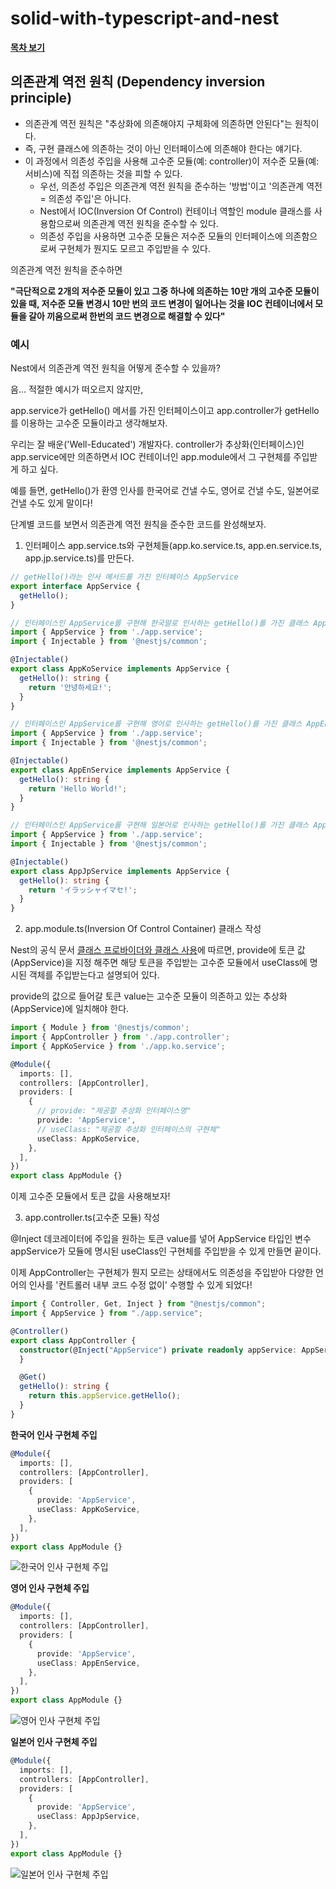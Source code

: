 # solid-with-typescript-and-nest
**[목차 보기](https://github.com/jimyungkoh/solid-with-typescript-and-nest)**
## 의존관계 역전 원칙 (Dependency inversion principle)
- 의존관계 역전 원칙은 "추상화에 의존해야지 구체화에 의존하면 안된다"는 원칙이다.
- 즉, 구현 클래스에 의존하는 것이 아닌 인터페이스에 의존해야 한다는 얘기다.
- 이 과정에서 의존성 주입을 사용해 고수준 모듈(예: controller)이 저수준 모듈(예: 서비스)에 직접 의존하는 것을 피할 수 있다.
  - 우선, 의존성 주입은 의존관계 역전 원칙을 준수하는 '방법'이고 '의존관계 역전 = 의존성 주입'은 아니다.
  - Nest에서 IOC(Inversion Of Control) 컨테이너 역할인 module 클래스를 사용함으로써 의존관계 역전 원칙을 준수할 수 있다.
  - 의존성 주입을 사용하면 고수준 모듈은 저수준 모듈의 인터페이스에 의존함으로써 구현체가 뭔지도 모르고 주입받을 수 있다.
  
의존관계 역전 원칙을 준수하면

**"극단적으로 2개의 저수준 모듈이 있고 그중 하나에 의존하는 10만 개의 고수준 모듈이 있을 때, 저수준 모듈 변경시 10만 번의 코드 변경이 일어나는 것을 IOC 컨테이너에서 모듈을 갈아 끼움으로써 한번의 코드 변경으로 해결할 수 있다"**

### 예시
Nest에서 의존관계 역전 원칙을 어떻게 준수할 수 있을까?

음... 적절한 예시가 떠오르지 않지만,

app.service가 getHello() 메서를 가진 인터페이스이고 app.controller가 getHello를 이용하는 고수준 모듈이라고 생각해보자.

우리는 잘 배운('Well-Educated') 개발자다. controller가 추상화(인터페이스)인 app.service에만 의존하면서 IOC 컨테이너인 app.module에서 그 구현체를 주입받게 하고 싶다.

예를 들면, getHello()가 환영 인사를 한국어로 건낼 수도, 영어로 건낼 수도, 일본어로 건낼 수도 있게 말이다!

단계별 코드를 보면서 의존관계 역전 원칙을 준수한 코드를 완성해보자.

1. 인터페이스 app.service.ts와 구현체들(app.ko.service.ts, app.en.service.ts, app.jp.service.ts)를 만든다.
```typescript
// getHello()라는 인사 메서드를 가진 인터페이스 AppService
export interface AppService {
  getHello();
}
```
```typescript
// 인터페이스인 AppService를 구현해 한국말로 인사하는 getHello()를 가진 클래스 AppKoService 
import { AppService } from './app.service';
import { Injectable } from '@nestjs/common';

@Injectable()
export class AppKoService implements AppService {
  getHello(): string {
    return '안녕하세요!';
  }
}
```
```typescript
// 인터페이스인 AppService를 구현해 영어로 인사하는 getHello()를 가진 클래스 AppEnService 
import { AppService } from './app.service';
import { Injectable } from '@nestjs/common';

@Injectable()
export class AppEnService implements AppService {
  getHello(): string {
    return 'Hello World!';
  }
}
```
```typescript
// 인터페이스인 AppService를 구현해 일본어로 인사하는 getHello()를 가진 클래스 AppJpService 
import { AppService } from './app.service';
import { Injectable } from '@nestjs/common';

@Injectable()
export class AppJpService implements AppService {
  getHello(): string {
    return 'イラッシャイマセ!';
  }
}
```

2. app.module.ts(Inversion Of Control Container) 클래스 작성

Nest의 공식 문서 [클래스 프로바이더와 클래스 사용](https://docs.nestjs.com/fundamentals/custom-providers#class-providers-useclass)에 따르면, provide에 토큰 값(AppService)을 지정 해주면 해당 토큰을 주입받는 고수준 모듈에서 useClass에 명시된 객체를 주입받는다고 설명되어 있다.

provide의 값으로 들어갈 토큰 value는 고수준 모듈이 의존하고 있는 추상화(AppService)에 일치해야 한다.

```typescript
import { Module } from '@nestjs/common';
import { AppController } from './app.controller';
import { AppKoService } from './app.ko.service';

@Module({
  imports: [],
  controllers: [AppController],
  providers: [
    {
      // provide: "제공할 추상화 인터페이스명"
      provide: 'AppService',
      // useClass: "제공할 추상화 인터페이스의 구현체"
      useClass: AppKoService,
    },
  ],
})
export class AppModule {}

```

이제 고수준 모듈에서 토큰 값을 사용해보자!


3. app.controller.ts(고수준 모듈) 작성

@Inject 데코레이터에 주입을 원하는 토큰 value를 넣어 AppService 타입인 변수 appService가 모듈에 명시된 useClass인 구현체를 주입받을 수 있게 만들면 끝이다.

이제 AppController는 구현체가 뭔지 모르는 상태에서도 의존성을 주입받아 다양한 언어의 인사를 '컨트롤러 내부 코드 수정 없이' 수행할 수 있게 되었다!

```typescript
import { Controller, Get, Inject } from "@nestjs/common";
import { AppService } from "./app.service";

@Controller()
export class AppController {
  constructor(@Inject("AppService") private readonly appService: AppService) {
  }

  @Get()
  getHello(): string {
    return this.appService.getHello();
  }
}
```

**한국어 인사 구현체 주입**

```typescript
@Module({
  imports: [],
  controllers: [AppController],
  providers: [
    {
      provide: 'AppService',
      useClass: AppKoService,
    },
  ],
})
export class AppModule {}
```

![한국어 인사 구현체 주입](https://user-images.githubusercontent.com/30682847/214906242-70c2f95a-227b-4a27-b171-c26ff6598226.png)

**영어 인사 구현체 주입**

```typescript
@Module({
  imports: [],
  controllers: [AppController],
  providers: [
    {
      provide: 'AppService',
      useClass: AppEnService,
    },
  ],
})
export class AppModule {}
```

![영어 인사 구현체 주입](https://user-images.githubusercontent.com/30682847/214905971-41b22de7-3025-41fb-972e-eb8205c13c8f.png)

**일본어 인사 구현체 주입**

```typescript
@Module({
  imports: [],
  controllers: [AppController],
  providers: [
    {
      provide: 'AppService',
      useClass: AppJpService,
    },
  ],
})
export class AppModule {}
```

![일본어 인사 구현체 주입](https://user-images.githubusercontent.com/30682847/214906357-a769ff89-59df-4c28-982c-f6727c65dcc2.png)
